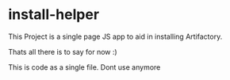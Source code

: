 # install-helper
This Project is a single page JS app to aid in installing Artifactory.

Thats all there is to say for now :) 

This is code as a single file.
Dont use anymore
